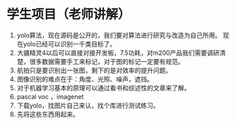 ﻿# 学生项目（老师讲解）
1. yolo算法，现在源码是公开的，我们要对算法进行研究与改造为自己所用。
现在yolo已经可以识别一千类目标了。
2. 大疆精灵4以后可以直接对接开发板，7.5功耗，对m200产品我们需要调研清楚，很多数据需要手工来标记，对于图的标记一定要有规范。
3. 航拍只是要识别出一张图，剩下的是对效率的提升问题。
4. 图像识别的难点在于：角度、光照、噪声，遮挡。
5. 对于机器学习基本的原理可以通过看书和综述性的文章来了解。
6. pascal voc ，imagenet
7. 下载yolo，找图片自己来认，找个库进行测试练习。
8. 先将这些东西用起来。
